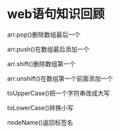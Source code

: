 # web语句知识回顾

arr.pop()删除数组最后一个

arr.push()在数组最后添加一个

arr.shift()删除数组第一个

arr.unshift()在数组第一个前面添加一个

toUpperCase()把一个字符串改成大写

toLowerCase()转换小写

nodeName()返回标签名